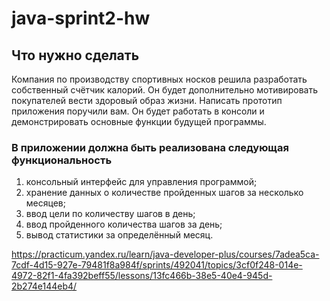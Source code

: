 # java-sprint2-hw
## Что нужно сделать

Компания по производству спортивных носков решила разработать собственный счётчик калорий. 
Он будет дополнительно мотивировать покупателей вести здоровый образ жизни.
Написать прототип приложения поручили вам. 
Он будет работать в консоли и демонстрировать основные функции будущей программы.

### В приложении должна быть реализована следующая функциональность
1) консольный интерфейс для управления программой;
2) хранение данных о количестве пройденных шагов за несколько месяцев;
3) ввод цели по количеству шагов в день;
4) ввод пройденного количества шагов за день;
5) вывод статистики за определённый месяц.

https://practicum.yandex.ru/learn/java-developer-plus/courses/7adea5ca-7cdf-4d15-927e-79481f8a984f/sprints/492041/topics/3cf0f248-014e-4972-82f1-4fa392beff55/lessons/13fc466b-38e5-40e4-945d-2b274e144eb4/

